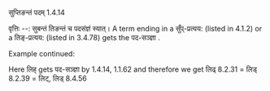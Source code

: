 

 सुप्तिङन्तं पदम् 1.4.14 

वृत्तिः --: सुबन्तं तिङन्तं च पदसंज्ञं स्यात्। A term ending in a सुँप्-प्रत्यय: (listed in 4.1.2) or a तिङ्-प्रत्यय: (listed in 3.4.78) gets the पद-सञ्ज्ञा . 


Example continued: 


Here लिह् gets पद-सञ्ज्ञा by 1.4.14, 1.1.62 and therefore we get लिढ् 8.2.31 = लिड् 8.2.39 = लिट्, लिड् 8.4.56 


